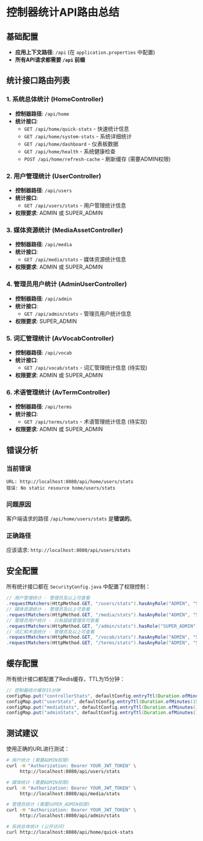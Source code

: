 # 控制器统计API路由总结

## 基础配置
- **应用上下文路径**: `/api` (在 `application.properties` 中配置)
- **所有API请求都需要 `/api` 前缀**

## 统计接口路由列表

### 1. 系统总体统计 (HomeController)
- **控制器路径**: `/api/home`
- **统计接口**:
  - `GET /api/home/quick-stats` - 快速统计信息
  - `GET /api/home/system-stats` - 系统详细统计
  - `GET /api/home/dashboard` - 仪表板数据
  - `GET /api/home/health` - 系统健康检查
  - `POST /api/home/refresh-cache` - 刷新缓存 (需要ADMIN权限)

### 2. 用户管理统计 (UserController)
- **控制器路径**: `/api/users`
- **统计接口**:
  - `GET /api/users/stats` - 用户管理统计信息
- **权限要求**: ADMIN 或 SUPER_ADMIN

### 3. 媒体资源统计 (MediaAssetController)
- **控制器路径**: `/api/media`
- **统计接口**:
  - `GET /api/media/stats` - 媒体资源统计信息
- **权限要求**: ADMIN 或 SUPER_ADMIN

### 4. 管理员用户统计 (AdminUserController)
- **控制器路径**: `/api/admin`
- **统计接口**:
  - `GET /api/admin/stats` - 管理员用户统计信息
- **权限要求**: SUPER_ADMIN

### 5. 词汇管理统计 (AvVocabController)
- **控制器路径**: `/api/vocab`
- **统计接口**:
  - `GET /api/vocab/stats` - 词汇管理统计信息 (待实现)
- **权限要求**: ADMIN 或 SUPER_ADMIN

### 6. 术语管理统计 (AvTermController)
- **控制器路径**: `/api/terms`
- **统计接口**:
  - `GET /api/terms/stats` - 术语管理统计信息 (待实现)
- **权限要求**: ADMIN 或 SUPER_ADMIN

## 错误分析

### 当前错误
```
URL: http://localhost:8080/api/home/users/stats
错误: No static resource home/users/stats
```

### 问题原因
客户端请求的路径 `/api/home/users/stats` 是**错误的**。

### 正确路径
应该请求: `http://localhost:8080/api/users/stats`

## 安全配置

所有统计接口都在 `SecurityConfig.java` 中配置了权限控制：

```java
// 用户管理统计 - 管理员及以上可查看
.requestMatchers(HttpMethod.GET, "/users/stats").hasAnyRole("ADMIN", "SUPER_ADMIN")
// 媒体资源统计 - 管理员及以上可查看
.requestMatchers(HttpMethod.GET, "/media/stats").hasAnyRole("ADMIN", "SUPER_ADMIN")
// 管理员用户统计 - 只有超级管理员可查看
.requestMatchers(HttpMethod.GET, "/admin/stats").hasRole("SUPER_ADMIN")
// 词汇和术语统计 - 管理员及以上可查看
.requestMatchers(HttpMethod.GET, "/vocab/stats").hasAnyRole("ADMIN", "SUPER_ADMIN")
.requestMatchers(HttpMethod.GET, "/terms/stats").hasAnyRole("ADMIN", "SUPER_ADMIN")
```

## 缓存配置

所有统计接口都配置了Redis缓存，TTL为15分钟：

```java
// 控制器统计缓存15分钟
configMap.put("controllerStats", defaultConfig.entryTtl(Duration.ofMinutes(15)));
configMap.put("userStats", defaultConfig.entryTtl(Duration.ofMinutes(15)));
configMap.put("mediaStats", defaultConfig.entryTtl(Duration.ofMinutes(15)));
configMap.put("adminStats", defaultConfig.entryTtl(Duration.ofMinutes(15)));
```

## 测试建议

使用正确的URL进行测试：

```bash
# 用户统计 (需要ADMIN权限)
curl -H "Authorization: Bearer YOUR_JWT_TOKEN" \
     http://localhost:8080/api/users/stats

# 媒体统计 (需要ADMIN权限)  
curl -H "Authorization: Bearer YOUR_JWT_TOKEN" \
     http://localhost:8080/api/media/stats

# 管理员统计 (需要SUPER_ADMIN权限)
curl -H "Authorization: Bearer YOUR_JWT_TOKEN" \
     http://localhost:8080/api/admin/stats

# 系统总体统计 (公开访问)
curl http://localhost:8080/api/home/quick-stats
```

